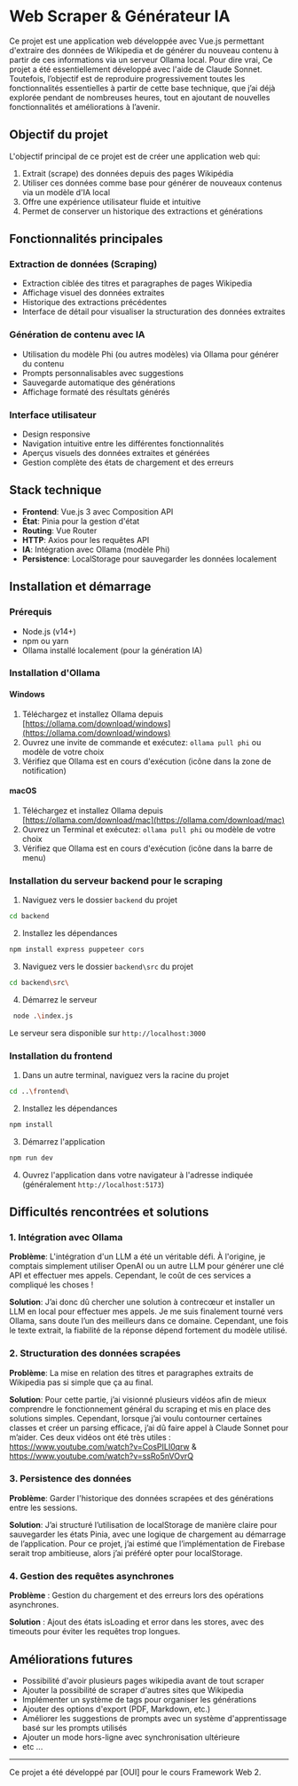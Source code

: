# Web Scraper & Générateur IA

Ce projet est une application web développée avec Vue.js permettant d'extraire des données de Wikipedia et de générer du nouveau contenu à partir de ces informations via un serveur Ollama local.
Pour dire vrai, Ce projet a été essentiellement développé avec l'aide de Claude Sonnet. Toutefois, l’objectif est de reproduire progressivement toutes les fonctionnalités essentielles à partir de cette base technique, que j’ai déjà explorée pendant de nombreuses heures, tout en ajoutant de nouvelles fonctionnalités et améliorations à l’avenir.

## Objectif du projet

L'objectif principal de ce projet est de créer une application web qui:

1. Extrait (scrape) des données depuis des pages Wikipédia
2. Utiliser ces données comme base pour générer de nouveaux contenus via un modèle d'IA local
3. Offre une expérience utilisateur fluide et intuitive
4. Permet de conserver un historique des extractions et générations

## Fonctionnalités principales

### Extraction de données (Scraping)

- Extraction ciblée des titres et paragraphes de pages Wikipedia
- Affichage visuel des données extraites
- Historique des extractions précédentes
- Interface de détail pour visualiser la structuration des données extraites

### Génération de contenu avec IA

- Utilisation du modèle Phi (ou autres modèles) via Ollama pour générer du contenu
- Prompts personnalisables avec suggestions
- Sauvegarde automatique des générations
- Affichage formaté des résultats générés

### Interface utilisateur

- Design responsive
- Navigation intuitive entre les différentes fonctionnalités
- Aperçus visuels des données extraites et générées
- Gestion complète des états de chargement et des erreurs

## Stack technique

- **Frontend**: Vue.js 3 avec Composition API
- **État**: Pinia pour la gestion d'état
- **Routing**: Vue Router
- **HTTP**: Axios pour les requêtes API
- **IA**: Intégration avec Ollama (modèle Phi)
- **Persistence**: LocalStorage pour sauvegarder les données localement

## Installation et démarrage

### Prérequis

- Node.js (v14+)
- npm ou yarn
- Ollama installé localement (pour la génération IA)

### Installation d'Ollama

#### Windows

1. Téléchargez et installez Ollama depuis [https://ollama.com/download/windows](https://ollama.com/download/windows)
2. Ouvrez une invite de commande et exécutez: `ollama pull phi` ou modèle de votre choix
3. Vérifiez que Ollama est en cours d'exécution (icône dans la zone de notification)

#### macOS

1. Téléchargez et installez Ollama depuis [https://ollama.com/download/mac](https://ollama.com/download/mac)
2. Ouvrez un Terminal et exécutez: `ollama pull phi` ou modèle de votre choix
3. Vérifiez que Ollama est en cours d'exécution (icône dans la barre de menu)

### Installation du serveur backend pour le scraping

1. Naviguez vers le dossier `backend` du projet

```bash
cd backend
```

2. Installez les dépendances

```bash
npm install express puppeteer cors
```

3. Naviguez vers le dossier `backend\src` du projet

```bash
cd backend\src\
```

4. Démarrez le serveur

```bash
 node .\index.js
```

Le serveur sera disponible sur `http://localhost:3000`

### Installation du frontend

1. Dans un autre terminal, naviguez vers la racine du projet

```bash
cd ..\frontend\
```

2. Installez les dépendances

```bash
npm install
```

3. Démarrez l'application

```bash
npm run dev
```

4. Ouvrez l'application dans votre navigateur à l'adresse indiquée (généralement `http://localhost:5173`)

## Difficultés rencontrées et solutions

### 1. Intégration avec Ollama

**Problème**: L'intégration d'un LLM a été un véritable défi. À l'origine, je comptais simplement utiliser OpenAI ou un autre LLM pour générer une clé API et effectuer mes appels. Cependant, le coût de ces services a compliqué les choses !

**Solution**: J’ai donc dû chercher une solution à contrecœur et installer un LLM en local pour effectuer mes appels. Je me suis finalement tourné vers Ollama, sans doute l’un des meilleurs dans ce domaine. Cependant, une fois le texte extrait, la fiabilité de la réponse dépend fortement du modèle utilisé.

### 2. Structuration des données scrapées

**Problème**: La mise en relation des titres et paragraphes extraits de Wikipedia pas si simple que ça au final.

**Solution**: Pour cette partie, j’ai visionné plusieurs vidéos afin de mieux comprendre le fonctionnement général du scraping et mis en place des solutions simples. Cependant, lorsque j’ai voulu contourner certaines classes et créer un parsing efficace, j’ai dû faire appel à Claude Sonnet pour m’aider.
Ces deux vidéos ont été très utiles :
https://www.youtube.com/watch?v=CosPILI0qrw & https://www.youtube.com/watch?v=ssRo5nVOvrQ

### 3. Persistence des données

**Problème**: Garder l'historique des données scrapées et des générations entre les sessions.

**Solution**: J’ai structuré l’utilisation de localStorage de manière claire pour sauvegarder les états Pinia, avec une logique de chargement au démarrage de l’application. Pour ce projet, j’ai estimé que l’implémentation de Firebase serait trop ambitieuse, alors j’ai préféré opter pour localStorage.

### 4. Gestion des requêtes asynchrones

**Problème** : Gestion du chargement et des erreurs lors des opérations asynchrones.

**Solution** : Ajout des états isLoading et error dans les stores, avec des timeouts pour éviter les requêtes trop longues.

## Améliorations futures

- Possibilité d'avoir plusieurs pages wikipedia avant de tout scraper
- Ajouter la possibilité de scraper d'autres sites que Wikipedia
- Implémenter un système de tags pour organiser les générations
- Ajouter des options d'export (PDF, Markdown, etc.)
- Améliorer les suggestions de prompts avec un système d'apprentissage basé sur les prompts utilisés
- Ajouter un mode hors-ligne avec synchronisation ultérieure
- etc ...

---

Ce projet a été développé par [OUI] pour le cours Framework Web 2.
